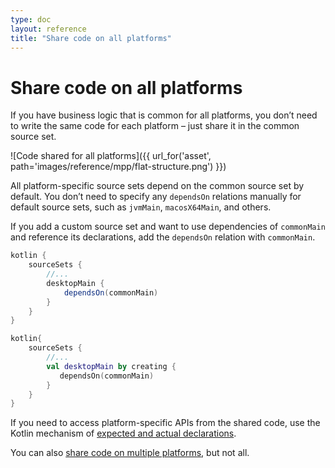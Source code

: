 ```yaml
---
type: doc
layout: reference
title: "Share code on all platforms"
---
```


# Share code on all platforms

If you have business logic that is common for all platforms, you don’t need to write the same code for each platform – 
just share it in the common source set.

![Code shared for all platforms]({{ url_for('asset', path='images/reference/mpp/flat-structure.png') }})

All platform-specific source sets depend on the common source set by default. You don’t need to specify any `dependsOn` 
relations manually for default source sets, such as `jvmMain`, `macosX64Main`, and others. 

If you add a custom source set and want to use dependencies of `commonMain` and reference its declarations, add the 
`dependsOn` relation with `commonMain`. 

<div class="multi-language-sample" data-lang="groovy">
<div class="sample" markdown="1" theme="idea" mode="groovy" data-highlight-only>

```groovy
kotlin {
    sourceSets {
        //...
        desktopMain {
            dependsOn(commonMain)
        }
    }
}
```

</div>
</div>
 
<div class="multi-language-sample" data-lang="kotlin">
<div class="sample" markdown="1" theme="idea" mode="kotlin" data-highlight-only>

```kotlin
kotlin{
    sourceSets {
        //...
        val desktopMain by creating {
           dependsOn(commonMain)
        }
    }
}
```

</div>
</div>
 
If you need to access platform-specific APIs from the shared code, use the Kotlin mechanism of [expected and actual 
declarations](mpp-connect-to-apis.html).

You can also [share code on multiple platforms](mpp-share-on-multiple-platforms.html), but not all.
